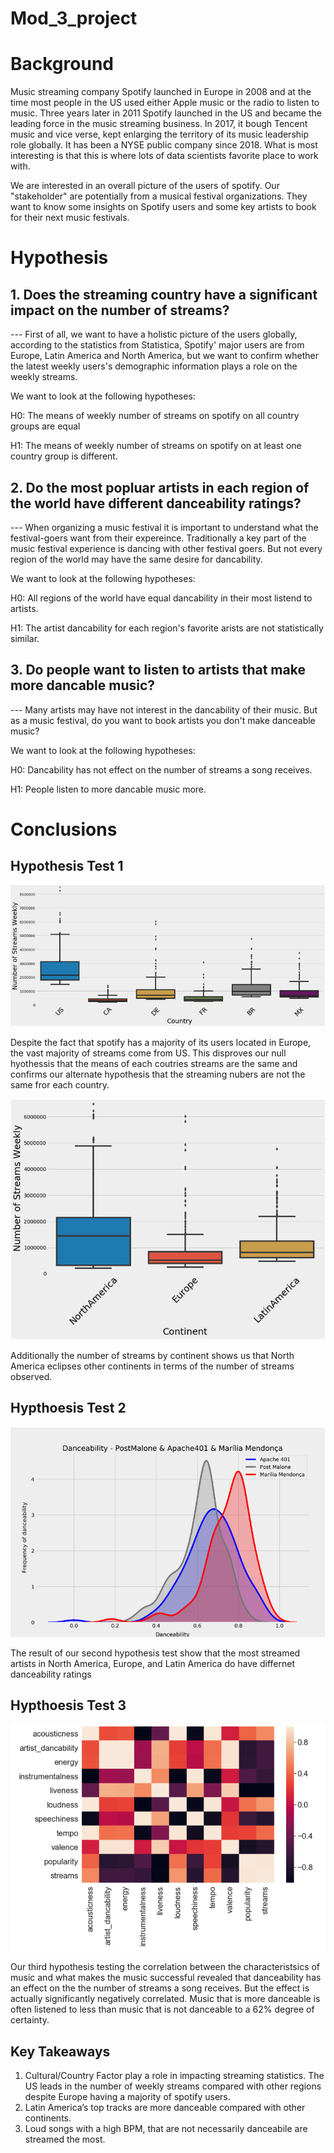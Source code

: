 # Mod_3_project

# Background

Music streaming company Spotify launched in Europe in 2008 and at the time most people in the US used either Apple music or the radio to listen to music. Three years later in 2011 Spotify launched in the US and became the leading force in the music streaming business. In 2017, it bough Tencent music and vice verse, kept enlarging the territory of its music leadership role globally. It has been a NYSE public company since 2018. What is most interesting is that this is where lots of data scientists favorite place to work with.

We are interested in an overall picture of the users of spotify. Our "stakeholder" are potentially from a musical festival organizations. They want to know some insights on Spotify users and some key artists to book for their next music festivals.

# Hypothesis

## 1. Does the streaming country have a significant impact on the number of streams?
--- First of all, we want to have a holistic picture of the users globally, according to the statistics from Statistica, Spotify' major users are from Europe, Latin America and North America, but we want to confirm whether the latest weekly users's demographic information plays a role on the weekly streams.
 
We want to look at the following hypotheses:

H0: The means of weekly number of streams on spotify on all country groups are equal

H1: The means of weekly number of streams on spotify on at least one country group is different.
 
## 2. Do the most popluar artists in each region of the world have different danceability ratings?
--- When organizing a music festival it is important to understand what the festival-goers want from their expereince. Traditionally a key part of the music festival experience is dancing with other festival goers. But not every region of the world may have the same desire for dancability.   
 
We want to look at the following hypotheses:

H0: All regions of the world have equal dancability in their most listend to artists.

H1: The artist dancability for each region's favorite arists are not statistically similar.

## 3. Do people want to listen to artists that make more dancable music?
--- Many artists may have not interest in the dancability of their music. But as a music festival, do you want to book artists you don't make danceable music?


We want to look at the following hypotheses:

H0: Dancability has not effect on the number of streams a song receives. 

H1: People listen to more dancable music more.

# Conclusions

## Hypothesis Test 1
![alt test](graphs/by_country.png)

Despite the fact that spotify has a majority of its users located in Europe, the vast majority of streams come from US. This disproves our null hyothessis that the means of each coutries streams are the same and confirms our alternate hypothesis that the streaming nubers are not the same fror each country.

![alt test](graphs/by_continent.png)

Additionally the number of streams by continent shows us that North America eclipses other continents in terms of the number of streams observed.  

## Hypthoesis Test 2 
![alt test](graphs/danceability_artists.png)

The result of our second hypothesis test show that the most streamed artists in North America, Europe, and Latin America do have differnet danceability ratings 

## Hypthoesis Test 3
![alt test](graphs/heatmap_music-taste.png)

Our third hypothesis testing the correlation between the characteristsics of music and what makes the music successful revealed that danceability has an effect on the the number of streams a song receives. But the effect is actually significantly negatively correlated. Music that is more danceable is often listened to less than music that is not danceable to a 62% degree of certainty.   

## Key Takeaways
1. Cultural/Country Factor play a role in impacting streaming statistics. The US leads in the number of weekly streams compared with other regions despite Europe having a majority of spotify users.
2. Latin America’s top tracks are more danceable compared with other continents.
3. Loud songs with a high BPM, that are not necessarily danceabile are streamed the most. 

